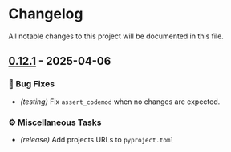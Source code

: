 # Changelog

All notable changes to this project will be documented in this file.

## [0.12.1](https://github.com/s0undt3ch/refine/releases/tag/0.12.1) - 2025-04-06

### 🐛 Bug Fixes

- *(testing)* Fix `assert_codemod` when no changes are expected.

### ⚙️ Miscellaneous Tasks

- *(release)* Add projects URLs to `pyproject.toml`

